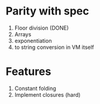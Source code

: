 # Parity with spec

1. Floor division (DONE)
1. Arrays
1. exponentiation
1. to string conversion in VM itself

# Features

1. Constant folding
1. Implement closures (hard)
